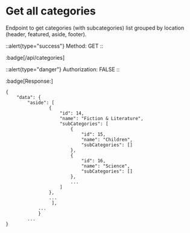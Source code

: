 # Get all categories

Endpoint to get categories (with subcategories) list grouped by location (header, featured, aside, footer).

::alert{type="success"}
Method: GET
::

:badge[/api/categories]

::alert{type="danger"}
 Authorization: FALSE
::

:badge[Response:]

```
{
    "data": {
        "aside": [
                {
                    "id": 14,
                    "name": "Fiction & Literature",
                    "subCategories": [
                        {
                            "id": 15,
                            "name": "Children",
                            "subCategories": []
                        },
                        {
                            "id": 16,
                            "name": "Science",
                            "subCategories": []
                        },
                        ...
                    ]
                },
                ...
                 ],
            ...
            }
        ...
}
```

